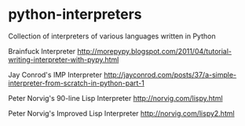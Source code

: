 python-interpreters
===================

Collection of interpreters of various languages written in Python

Brainfuck Interpreter
http://morepypy.blogspot.com/2011/04/tutorial-writing-interpreter-with-pypy.html

Jay Conrod's IMP Interpreter
http://jayconrod.com/posts/37/a-simple-interpreter-from-scratch-in-python-part-1

Peter Norvig's 90-line Lisp Interpreter
http://norvig.com/lispy.html

Peter Norvig's Improved Lisp Interpreter
http://norvig.com/lispy2.html

